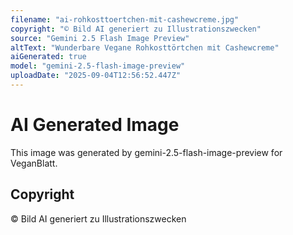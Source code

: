 ```yaml
---
filename: "ai-rohkosttoertchen-mit-cashewcreme.jpg"
copyright: "© Bild AI generiert zu Illustrationszwecken"
source: "Gemini 2.5 Flash Image Preview"
altText: "Wunderbare Vegane Rohkosttörtchen mit Cashewcreme"
aiGenerated: true
model: "gemini-2.5-flash-image-preview"
uploadDate: "2025-09-04T12:56:52.447Z"
---
```


# AI Generated Image

This image was generated by gemini-2.5-flash-image-preview for VeganBlatt.

## Copyright
© Bild AI generiert zu Illustrationszwecken
